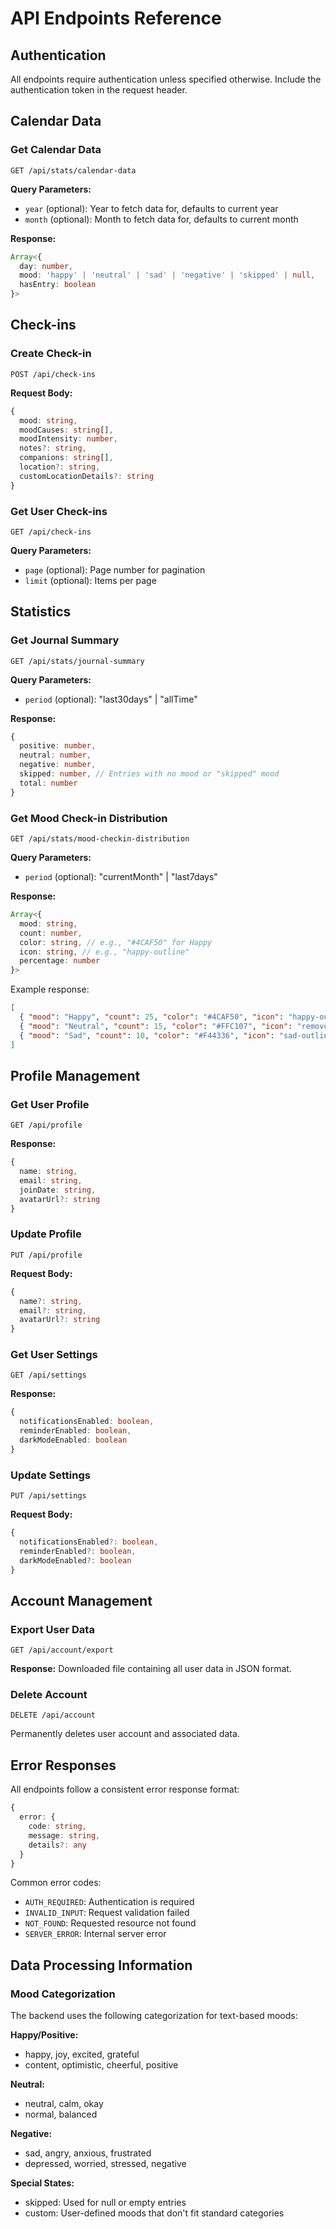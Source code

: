 # API Endpoints Reference

## Authentication

All endpoints require authentication unless specified otherwise. Include the authentication token in the request header.

## Calendar Data

### Get Calendar Data
```
GET /api/stats/calendar-data
```

**Query Parameters:**
- `year` (optional): Year to fetch data for, defaults to current year
- `month` (optional): Month to fetch data for, defaults to current month

**Response:**
```typescript
Array<{
  day: number,
  mood: 'happy' | 'neutral' | 'sad' | 'negative' | 'skipped' | null,
  hasEntry: boolean
}>
```

## Check-ins

### Create Check-in
```
POST /api/check-ins
```

**Request Body:**
```typescript
{
  mood: string,
  moodCauses: string[],
  moodIntensity: number,
  notes?: string,
  companions: string[],
  location?: string,
  customLocationDetails?: string
}
```

### Get User Check-ins
```
GET /api/check-ins
```

**Query Parameters:**
- `page` (optional): Page number for pagination
- `limit` (optional): Items per page

## Statistics

### Get Journal Summary
```
GET /api/stats/journal-summary
```

**Query Parameters:**
- `period` (optional): "last30days" | "allTime"

**Response:**
```typescript
{
  positive: number,
  neutral: number,
  negative: number,
  skipped: number, // Entries with no mood or "skipped" mood
  total: number
}
```

### Get Mood Check-in Distribution
```
GET /api/stats/mood-checkin-distribution
```

**Query Parameters:**
- `period` (optional): "currentMonth" | "last7days"

**Response:**
```typescript
Array<{
  mood: string,
  count: number,
  color: string, // e.g., "#4CAF50" for Happy
  icon: string, // e.g., "happy-outline"
  percentage: number
}>
```

Example response:
```json
[
  { "mood": "Happy", "count": 25, "color": "#4CAF50", "icon": "happy-outline", "percentage": 50 },
  { "mood": "Neutral", "count": 15, "color": "#FFC107", "icon": "remove-circle-outline", "percentage": 30 },
  { "mood": "Sad", "count": 10, "color": "#F44336", "icon": "sad-outline", "percentage": 20 }
]
```

## Profile Management

### Get User Profile
```
GET /api/profile
```

**Response:**
```typescript
{
  name: string,
  email: string,
  joinDate: string,
  avatarUrl?: string
}
```

### Update Profile
```
PUT /api/profile
```

**Request Body:**
```typescript
{
  name?: string,
  email?: string,
  avatarUrl?: string
}
```

### Get User Settings
```
GET /api/settings
```

**Response:**
```typescript
{
  notificationsEnabled: boolean,
  reminderEnabled: boolean,
  darkModeEnabled: boolean
}
```

### Update Settings
```
PUT /api/settings
```

**Request Body:**
```typescript
{
  notificationsEnabled?: boolean,
  reminderEnabled?: boolean,
  darkModeEnabled?: boolean
}
```

## Account Management

### Export User Data
```
GET /api/account/export
```

**Response:**
Downloaded file containing all user data in JSON format.

### Delete Account
```
DELETE /api/account
```

Permanently deletes user account and associated data.

## Error Responses

All endpoints follow a consistent error response format:

```typescript
{
  error: {
    code: string,
    message: string,
    details?: any
  }
}
```

Common error codes:
- `AUTH_REQUIRED`: Authentication is required
- `INVALID_INPUT`: Request validation failed
- `NOT_FOUND`: Requested resource not found
- `SERVER_ERROR`: Internal server error

## Data Processing Information

### Mood Categorization
The backend uses the following categorization for text-based moods:

**Happy/Positive:**
- happy, joy, excited, grateful
- content, optimistic, cheerful, positive

**Neutral:**
- neutral, calm, okay
- normal, balanced

**Negative:**
- sad, angry, anxious, frustrated
- depressed, worried, stressed, negative

**Special States:**
- skipped: Used for null or empty entries
- custom: User-defined moods that don't fit standard categories